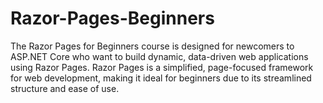 # Razor-Pages-Beginners
The Razor Pages for Beginners course is designed for newcomers to ASP.NET Core who want to build dynamic, data-driven web applications using Razor Pages. Razor Pages is a simplified, page-focused framework for web development, making it ideal for beginners due to its streamlined structure and ease of use.
